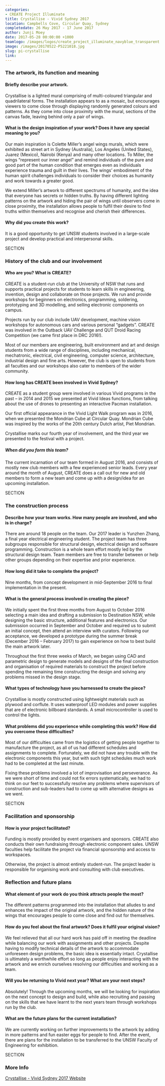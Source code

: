 ```yaml
---
categories:
- CREATE Project Illuminate
title: Crystallise - Vivid Sydney 2017
location: Campbells Cove, Circular Quay, Sydney
completedate: 26 May 2017 - 17 June 2017
author: Junji Moey
date: 2017-05-28 00:00:00 +1000
teamlogo: /images/logos/create_project_illuminate_navyblue_transparent.png
image: /images/20170522-P5221018.jpg
slug: pi-crystallise
link:
---
```

### The artwork, its function and meaning

#### Briefly describe your artwork.

Crystallise is a lighted mural comprising of multi-coloured triangular and quadrilateral forms. The installation appears to as a mosaic, but encourages viewers to come close through displaying randomly generated colours and patterns. As they come into close proximity with the mural, sections of the canvas fade, leaving behind only a pair of wings.

#### What is the design inspiration of your work? Does it have any special meaning to you?

Our main inspiration is Colette Miller’s angel wings murals, which were exhibited as street art in Sydney (Australia), Los Angeles (United States), Juarez (Mexico), Nairobi (Kenya) and many other locations. To Miller, the wings “represent our inner angel” and remind individuals of the pure and good part of the human condition that emerges even as individuals experience trauma and guilt in their lives. The wings’ embodiment of the human spirit challenges individuals to consider their choices as humanity and work towards a greater good.

We extend Miller’s artwork to different spectrums of humanity, and the idea that everyone has secrets or hidden truths. By having different lighting patterns on the artwork and hiding the pair of wings until observers come in close proximity, the installation allows people to fulfil their desire to find truths within themselves and recognise and cherish their differences.

#### Why did you create this work?

It is a good opportunity to get UNSW students involved in a large-scale project and develop practical and interpersonal skills.

SECTION

### History of the club and our involvement

#### Who are you? What is CREATE?

CREATE is a student-run club at the University of NSW that runs and supports practical projects for students to learn skills in engineering, invention, design and collaborate on those projects. We run and provide workshops for beginners on electronics, programming, soldering, prototyping and 3D modelling, and selling electronic components on campus.

Projects run by our club include UAV development, machine vision workshops for autonomous cars and various personal “gadgets”. CREATE was involved in the Outback UAV Challenge and QUT Droid Racing Competition (we came first place in DRC 2016!).

Most of our members are engineering, built environment and art and design students from a wide range of disciplines, including mechanical, mechatronic, electrical, civil engineering, computer science, architecture, industrial design and fine arts. However, the club is open to students from all faculties and our workshops also cater to members of the wider community.

#### How long has CREATE been involved in Vivid Sydney?

CREATE as a student group were involved in various Vivid programs in the past – in 2014 and 2015 we presented at Vivid Ideas functions, from talking about the use of drones to presenting an interactive Pacman installation.

Our first official appearance in the Vivid Light Walk program was in 2016, when we presented the Mondrian Cube at Circular Quay. Mondrian Cube was inspired by the works of the 20th century Dutch artist, Piet Mondrian.

Crystallise marks our fourth year of involvement, and the third year we presented to the festival with a project.

##### When did you form this team?

The current incarnation of our team formed in August 2016, and consists of mostly new club members with a few experienced senior leads. Every year around the month of August, CREATE does a call out for new and old members to form a new team and come up with a design/idea for an upcoming installation.

SECTION

### The construction process

#### Describe how your team works. How many people are involved, and who is in charge?

There are around 18 people on the team. Our 2017 leader is Yunzhen Zhang, a final year electrical engineering student. The project team has three subgroups responsible for structural design, electrical design and software programming. Construction is a whole team effort mostly led by the structural design team. Team members are free to transfer between or help other groups depending on their expertise and prior experience.

#### How long did it take to complete the project?

Nine months, from concept development in mid-September 2016 to final implementation in the present.

#### What is the general process involved in creating the piece?

We initially spent the first three months from August to October 2016 selecting a main idea and drafting a submission to Destination NSW, while designing the basic structure, additional features and electronics. Our submission occurred in September and October and required us to submit an initial concept, then attend an interview with curators. Following our acceptance, we developed a prototype during the summer break (December 2016 – February 2017) to gain experience on how to best build the main artwork later.

Throughout the first three weeks of March, we began using CAD and parametric design to generate models and designs of the final construction and organisation of required materials to construct the project before spending the remaining time constructing the design and solving any problems missed in the design stage.

#### What types of technology have you harnessed to create the piece?

Crystallise is mostly constructed using lightweight materials such as plywood and corflute. It uses waterproof LED modules and power supplies that are of electronic billboard standards. A small microcontroller is used to control the lights.

#### What problems did you experience while completing this work? How did you overcome these difficulties?

Most of our difficulties came from the logistics of getting people together to manufacture the project, as all of us had different schedules and assignments to complete. Fortunately, we did not have any trouble with the electronic components this year, but with such tight schedules much work had to be completed at the last minute.

Fixing these problems involved a lot of improvisation and perseverance. As we were short of time and could not fix errors systematically, we had to think on our feet to successfully resolve any problems where supervisors of construction and sub-leaders had to come up with alternative designs as we went.

SECTION

### Facilitation and sponsorship

#### How is your project facilitated?

Funding is mostly provided by event organisers and sponsors. CREATE also conducts their own fundraising through electronic component sales. UNSW faculties help facilitate the project via financial sponsorship and access to workspaces.

Otherwise, the project is almost entirely student-run. The project leader is responsible for organising work and consulting with club executives.

### Reflection and future plans

#### What element of your work do you think attracts people the most?

The different patterns programmed into the installation that alludes to and enhances the impact of the original artwork, and the hidden nature of the wings that encourages people to come close and find out for themselves.

#### How do you feel about the final artwork? Does it fulfil your original vision?

We feel relieved that all our hard work has paid off in meeting the deadline while balancing our work with assignments and other projects. Despite having to modify technical details of the artwork to accommodate unforeseen design problems, the basic idea is essentially intact. Crystallise is ultimately a worthwhile effort so long as people enjoy interacting with the artwork and we enrich ourselves resolving our difficulties and working as a team.

#### Will you be returning to Vivid next year? What are your next steps?

Absolutely! Through the upcoming months, we will be looking for inspiration on the next concept to design and build, while also recruiting and passing on the skills that we have learnt to the next years team through workshops run by the club.

#### What are the future plans for the current installation?

We are currently working on further improvements to the artwork by adding in more patterns and fun easter eggs for people to find. After the event, there are plans for the installation to be transferred to the UNSW Faculty of Engineering for exhibition.

SECTION

### More Info

[Crystallise - Vivid Sydney 2017 Website](https://www.vividsydney.com/event/light/crystallise)